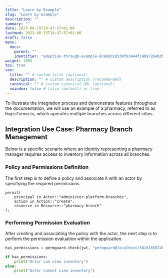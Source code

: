 ```yaml
---
title: "Learn by Example"
slug: "Learn by Example"
description: ""
summary: ""
date: 2023-08-15T14:47:57+01:00
lastmod: 2023-08-15T14:47:57+01:00
draft: false
menu:
  docs:
    parent: ""
    identifier: "adoption-through-example-8c89ddc8339f83444fc4b97264bd5c45"
weight: 1005
toc: true
seo:
  title: "" # custom title (optional)
  description: "" # custom description (recommended)
  canonical: "" # custom canonical URL (optional)
  noindex: false # false (default) or true
---
```

To illustrate the integration process and demonstrate features throughout the documentation, we will use an example of a pharmacy, referred to as `MagicFarmacia`, which operates multiple branches across different cities.

## Integration Use Case: Pharmacy Branch Management

Below is a specific scenario where an identity representing a pharmacy manager requires access to inventory information across all branches.

### Policy and Permissions Definition

The first step is to define a policy and associate it with an actor by specifying the required permissions.

```cedar  {title="magicfarmacia.cedar"}
permit(
    principal in Actor::"administer-platform-branches",
    action in Action::"create",
    resource in Resource::"pharmacy-branch"
);
```

### Performing Permission Evaluation

After creating and associating the policy with the actor, the next step is to perform the permission evaluation within the application.

```python  {title="app.py"}
has_permissions = permguard.check(jwt, "permguard@localhost/581616507495/default/authn/identity/actor/pharmacist", "magicfarmacia", "inventory", "view")

if has_permissions:
    print("Actor can view inventory")
else:
    print("Actor cannot view inventory")
```
